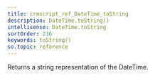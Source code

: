 ```yaml
---
title: crmscript_ref_DateTime_toString
description: DateTime.toString()
intellisense: DateTime.toString
sortOrder: 236
keywords: toString()
so.topic: reference
---
```


Returns a string representation of the DateTime.


